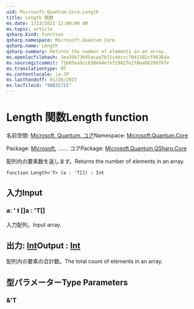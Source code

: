 ```yaml
---
uid: Microsoft.Quantum.Core.Length
title: Length 関数
ms.date: 1/23/2021 12:00:00 AM
ms.topic: article
qsharp.kind: function
qsharp.namespace: Microsoft.Quantum.Core
qsharp.name: Length
qsharp.summary: Returns the number of elements in an array.
ms.openlocfilehash: 3ea39b73645acaa7b31c4dccc7041102cf96364a
ms.sourcegitcommit: 71605ea9cc630e84e7ef29027e1f0ea06299747e
ms.translationtype: MT
ms.contentlocale: ja-JP
ms.lasthandoff: 01/26/2021
ms.locfileid: "98831715"
---
```

# <a name="length-function"></a><span data-ttu-id="82b34-102">Length 関数</span><span class="sxs-lookup"><span data-stu-id="82b34-102">Length function</span></span>

<span data-ttu-id="82b34-103">名前空間: [Microsoft. Quantum. コア](xref:Microsoft.Quantum.Core)</span><span class="sxs-lookup"><span data-stu-id="82b34-103">Namespace: [Microsoft.Quantum.Core](xref:Microsoft.Quantum.Core)</span></span>

<span data-ttu-id="82b34-104">Package: [Microsoft.](https://nuget.org/packages/Microsoft.Quantum.QSharp.Core) ....... コア</span><span class="sxs-lookup"><span data-stu-id="82b34-104">Package: [Microsoft.Quantum.QSharp.Core](https://nuget.org/packages/Microsoft.Quantum.QSharp.Core)</span></span>


<span data-ttu-id="82b34-105">配列内の要素数を返します。</span><span class="sxs-lookup"><span data-stu-id="82b34-105">Returns the number of elements in an array.</span></span>

```qsharp
function Length<'T> (a : 'T[]) : Int
```


## <a name="input"></a><span data-ttu-id="82b34-106">入力</span><span class="sxs-lookup"><span data-stu-id="82b34-106">Input</span></span>

### <a name="a--t"></a><span data-ttu-id="82b34-107">a: ' t []</span><span class="sxs-lookup"><span data-stu-id="82b34-107">a : 'T[]</span></span>

<span data-ttu-id="82b34-108">入力配列。</span><span class="sxs-lookup"><span data-stu-id="82b34-108">Input array.</span></span>



## <a name="output--int"></a><span data-ttu-id="82b34-109">出力: [Int](xref:microsoft.quantum.lang-ref.int)</span><span class="sxs-lookup"><span data-stu-id="82b34-109">Output : [Int](xref:microsoft.quantum.lang-ref.int)</span></span>

<span data-ttu-id="82b34-110">配列内の要素の合計数。</span><span class="sxs-lookup"><span data-stu-id="82b34-110">The total count of elements in an array.</span></span>

## <a name="type-parameters"></a><span data-ttu-id="82b34-111">型パラメーター</span><span class="sxs-lookup"><span data-stu-id="82b34-111">Type Parameters</span></span>

### <a name="t"></a><span data-ttu-id="82b34-112">&</span><span class="sxs-lookup"><span data-stu-id="82b34-112">'T</span></span>

